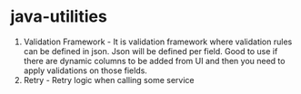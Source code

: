 # java-utilities

1. Validation Framework - It is validation framework where validation rules can be defined in json. Json will be defined per field. Good to use if there are dynamic columns to be added from UI and then you need to apply validations on those fields.
2. Retry - Retry logic when calling some service
